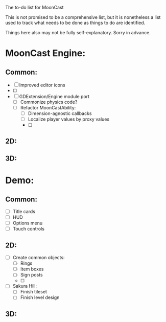 The to-do list for MoonCast

This is not promised to be a comprehensive list, but it is nonetheless a list used to track what needs to be done as things to do are identified.

Things here also may not be fully self-explanatory. Sorry in advance.

# MoonCast Engine:
## Common:
- [ ] Improved editor icons
- [ ] 
- [ ] GDExtension/Engine module port
	- [ ] Commonize physics code?
	- [ ] Refactor MoonCastAbility:
		- [ ] Dimension-agnostic callbacks
		- [ ] Localize player values by proxy values
		- [ ] 
## 2D:

## 3D:


# Demo:
## Common:
- [ ] Title cards
- [ ] HUD
- [ ] Options menu
- [ ] Touch controls
## 2D:
- [ ] Create common objects:
	- [ ] Rings
	- [ ] Item boxes
	- [ ] Sign posts
	- [ ] 
- [ ] Sakura Hill:
	- [ ] Finish tileset
	- [ ] Finish level design

## 3D: